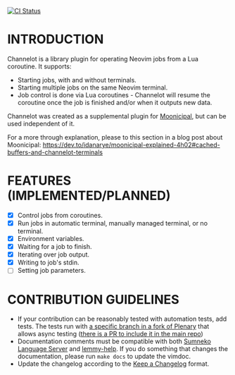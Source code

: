 [![CI Status](https://github.com/idanarye/nvim-channelot/workflows/CI/badge.svg)](https://github.com/idanarye/channelot/actions)

INTRODUCTION
============

Channelot is a library plugin for operating Neovim jobs from a Lua coroutine. It supports:

* Starting jobs, with and without terminals.
* Starting multiple jobs on the same Neovim terminal.
* Job control is done via Lua coroutines - Channelot will resume the coroutine once the job is finished and/or when it outputs new data.

Channelot was created as a supplemental plugin for [Moonicipal](https://github.com/idanarye/nvim-moonicipal), but can be used independent of it.

For a more through explanation, please to this section in a blog post about Moonicipal: https://dev.to/idanarye/moonicipal-explained-4h02#cached-buffers-and-channelot-terminals

FEATURES (IMPLEMENTED/PLANNED)
==============================

- [x] Control jobs from coroutines.
- [x] Run jobs in automatic terminal, manually managed terminal, or no terminal.
- [x] Environment variables.
- [x] Waiting for a job to finish.
- [x] Iterating over job output.
- [x] Writing to job's stdin.
- [ ] Setting job parameters.

CONTRIBUTION GUIDELINES
=======================

* If your contribution can be reasonably tested with automation tests, add tests. The tests run with [a specific branch in a fork of Plenary](https://github.com/idanarye/plenary.nvim/tree/async-testing) that allows async testing ([there is a PR to include it in the main repo](https://github.com/nvim-lua/plenary.nvim/pull/426)) 
* Documentation comments must be compatible with both [Sumneko Language Server](https://github.com/sumneko/lua-language-server/wiki/Annotations) and [lemmy-help](https://github.com/numToStr/lemmy-help/blob/master/emmylua.md). If you do something that changes the documentation, please run `make docs` to update the vimdoc.
* Update the changelog according to the [Keep a Changelog](http://keepachangelog.com/en/1.0.0/) format.
